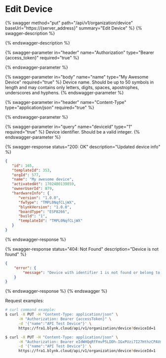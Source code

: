 # Edit Device

{% swagger method="put" path="/api/v1/organization/device" baseUrl="https://{server_address}" summary="Edit Device" %}
{% swagger-description %}

{% endswagger-description %}

{% swagger-parameter in="header" name="Authorization" type="Bearer {access_token}" required="true" %}

{% endswagger-parameter %}

{% swagger-parameter in="body" name="name" type="My Awesome Device" required="true" %}
Device name. Should be up to 50 symbols in length and may contains only letters, digits, spaces, apostrophes, underscores and hyphens.
{% endswagger-parameter %}

{% swagger-parameter in="header" name="Content-Type" type="application/json" required="true" %}

{% endswagger-parameter %}

{% swagger-parameter in="query" name="deviceId" type="1" required="true" %}
Device identifier. Should be a valid integer.
{% endswagger-parameter %}

{% swagger-response status="200: OK" description="Updated device info" %}
```json
{
   "id": 165,
   "templateId": 353,
   "orgId": 577,
   "name": "My awesome device",
   "activatedAt": 1702480139859,
   "ownerUserId": 879,
   "hardwareInfo": {
      "version": "1.0.0",
      "fwType": "TMPL0NqfCLjWX",
      "blynkVersion": "1.0.0",
      "boardType": "ESP8266",
      "build": "1",
      "templateId": "TMPL0NqfCLjWX"
   }
}
```
{% endswagger-response %}

{% swagger-response status="404: Not Found" description="Device is not found" %}
```json
{
    "error": {
        "message": "Device with identifier 1 is not found or belong to another organization."
    }
}
```
{% endswagger-response %}
{% endswagger %}

Request examples:

```bash
# curl command example:
$ curl -X PUT -H "Content-Type: application/json" \
      -H "Authorization: Bearer {accessToken}" \
      -d '{"name":"API Test Device"}' \
      https://fra1.blynk.cloud/api/v1/organization/device?deviceId=1

$ curl -X PUT -H "Content-Type: application/json" \
      -H "Authorization: Bearer eIdWHQqRfFmvP5LDDh-IGxPUzi7I27HthzCPAVmS" \
      -d '{"name":"API Test Device"}' \
      https://fra1.blynk.cloud/api/v1/organization/device?deviceId=1
```
